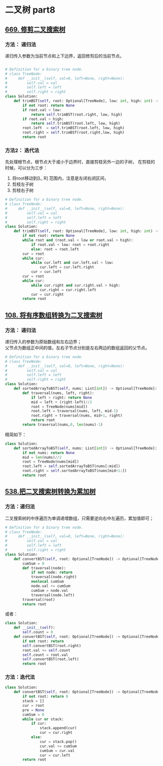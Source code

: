 # 二叉树 part8

## [669. 修剪二叉搜索树](https://leetcode.cn/problems/trim-a-binary-search-tree/)

### 方法： 递归法

递归传入参数为当前节点和上下边界，返回修剪后的当前节点。

```python

# Definition for a binary tree node.
# class TreeNode:
#     def __init__(self, val=0, left=None, right=None):
#         self.val = val
#         self.left = left
#         self.right = right
class Solution:
    def trimBST(self, root: Optional[TreeNode], low: int, high: int) -> Optional[TreeNode]:
        if not root: return None
        if root.val < low:
            return self.trimBST(root.right, low, high)
        if root.val > high:
            return self.trimBST(root.left, low, high)
        root.left  = self.trimBST(root.left, low, high)
        root.right = self.trimBST(root.right,low, high)
        return root
```

### 方法2： 迭代法

先处理根节点，根节点大于或小于边界时，直接剪枝另外一边的子树，
在剪枝的时候，可以分为三步：

1. 将root移动到[L, R] 范围内，注意是左闭右闭区间，
2. 剪枝左子树
3. 剪枝右子树

```python
# Definition for a binary tree node.
# class TreeNode:
#     def __init__(self, val=0, left=None, right=None):
#         self.val = val
#         self.left = left
#         self.right = right
class Solution:
    def trimBST(self, root: Optional[TreeNode], low: int, high: int) -> Optional[TreeNode]:
        if not root: return None
        while root and (root.val < low or root.val > high):
            if root.val < low: root = root.right
            else: root = root.left
        cur = root
        while cur:
            while cur.left and cur.left.val < low:
                cur.left = cur.left.right
            cur = cur.left
        cur = root
        while cur:
            while cur.right and cur.right.val > high:
                cur.right = cur.right.left
            cur = cur.right
        return root
```

## [108. 将有序数组转换为二叉搜索树](https://leetcode.cn/problems/convert-sorted-array-to-binary-search-tree/description/)

### 方法： 递归法

递归传入的参数为原始数组和左右边界；  
父节点为数组正中间的值，左右子节点分别是左右两边的数组返回的父节点。

```python
# Definition for a binary tree node.
# class TreeNode:
#     def __init__(self, val=0, left=None, right=None):
#         self.val = val
#         self.left = left
#         self.right = right
class Solution:
    def sortedArrayToBST(self, nums: List[int]) -> Optional[TreeNode]:
        def traversal(nums, left, right):
            if left > right: return None
            mid = left + (right-left)//2
            root = TreeNode(nums[mid])
            root.left = traversal(nums, left, mid-1)
            root.right = traversal(nums, mid+1, right)
            return root
        return traversal(nums,0, len(nums)-1)
```

精简如下：

```python
class Solution:
    def sortedArrayToBST(self, nums: List[int]) -> Optional[TreeNode]:
        if not nums: return None
        mid = len(nums)//2
        root = TreeNode(nums[mid])
        root.left = self.sortedArrayToBST(nums[:mid])
        root.right = self.sortedArrayToBST(nums[mid+1:])
        return root
```

## [538.把二叉搜索树转换为累加树](https://leetcode.cn/problems/convert-bst-to-greater-tree/)

### 方法：递归法

二叉搜索树的中序遍历为单调递增数组，只需要逆向右中左遍历，累加值即可；

```python
# Definition for a binary tree node.
# class TreeNode:
#     def __init__(self, val=0, left=None, right=None):
#         self.val = val
#         self.left = left
#         self.right = right
class Solution:
    def convertBST(self, root: Optional[TreeNode]) -> Optional[TreeNode]:
        cumSum = 0
        def traversal(node):
            if not node: return
            traversal(node.right)
            nonlocal cumSum
            node.val += cumSum
            cumSum = node.val
            traversal(node.left)
        traversal(root)
        return root
```

或者：

```python
class Solution:
    def __init__(self):
        self.count = 0
    def convertBST(self, root: Optional[TreeNode]) -> Optional[TreeNode]:
        if not root: return
        self.convertBST(root.right)
        root.val += self.count
        self.count = root.val
        self.convertBST(root.left)
        return root

```

### 方法：迭代法

```python
class Solution:
    def convertBST(self, root: Optional[TreeNode]) -> Optional[TreeNode]:
        if not root: return 0
        stack = []
        cur = root
        pre = None
        cumSum = 0
        while cur or stack:
            if cur:
                stack.append(cur)
                cur = cur.right
            else:
                cur = stack.pop()
                cur.val += cumSum
                cumSum = cur.val
                cur = cur.left
        return root

```